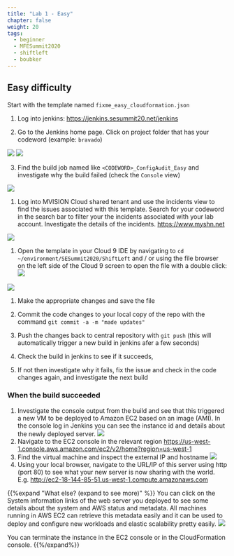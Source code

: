 ```yaml
---
title: "Lab 1 - Easy"
chapter: false
weight: 20
tags:
  - beginner
  - MFESummit2020
  - shiftleft
  - boubker
---
```

## Easy difficulty
Start with the template named `fixme_easy_cloudformation.json`

1. Log into jenkins: https://jenkins.sesummit20.net/jenkins

2. Go to the Jenkins home page. Click on project folder that has your codeword (example: `bravado`)


![](/images/mfe/2_login.png?classes=border,shadow)
![](/images/mfe/2_config.png?classes=border,shadow)


3. Find the build job named like `<CODEWORD>_ConfigAudit_Easy` and investigate why the build failed (check the `Console` view)


![](/images/mfe/3_audit.png?classes=border,shadow)

1. Log into MVISION Cloud shared tenant and use the incidents view to find the issues associated with this template. Search for your codeword in the search bar to filter your the incidents associated with your lab account. Investigate the details of the incidents. 
https://www.myshn.net

![](/images/mfe/4_login.png?classes=border,shadow)

1. Open the template in your Cloud 9 IDE by navigating to `cd ~/environment/SESummit2020/ShiftLeft` and / or using the file browser on the left side of the Cloud 9 screen to open the file with a double click:
![](/images/mfe/gototemplate.png?classes=border,shadow)

![](/images/mfe/5_login.png?classes=border,shadow)

1. Make the appropriate changes and save the file

1. Commit the code changes to your local copy of the repo with the command ``git commit -a -m "made updates"``

1. Push the changes back to central repository with ``git push`` (this will automatically trigger a new build in jenkins afer a few seconds)

1. Check the build in jenkins to see if it succeeds, 

1. If not then investigate why it fails, fix the issue and check in the code changes again, and investigate the next build

### When the build succeeded
1. Investigate the console output from the build and see that this triggered a new VM to be deployed to Amazon EC2 based on an image (AMI). In the console log in Jenkins you can see the instance id and details about the newly deployed server.
![](/images/mfe/goodbuild.png?classes=border,shadow)
1. Navigate to the EC2 console in the relevant region 
https://us-west-1.console.aws.amazon.com/ec2/v2/home?region=us-west-1
1. Find the virtual machine and inspect the external IP and hostname
![](/images/mfe/gethostname.png?classes=border,shadow)
1. Using your local browser, navigate to the URL/IP of this server using http (port 80) to see what your new server is now sharing with the world. E.g. http://ec2-18-144-85-51.us-west-1.compute.amazonaws.com

{{%expand "What else? (expand to see more)" %}}
You can click on the System information links of the web server you deployed to see some details about the system and AWS status and metadata. All machines running in AWS EC2 can retrieve this metadata easily and it can be used to deploy and configure new workloads and elastic scalability pretty easily.
![](/images/mfe/workloadaddtlinfo.png?classes=border,shadow)

You can terminate the instance in the EC2 console or in the CloudFormation console. 
{{%/expand%}}